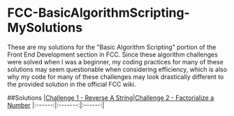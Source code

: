 # FCC-BasicAlgorithmScripting-MySolutions

These are my solutions for the "Basic Algorithm Scripting" portion of the Front End Development section in FCC. Since these algorithm challenges were solved when I was a beginner, my coding practices for many of these solutions may seem questionable when considering efficiency, which is also why my code for many of these challenges may look drastically different to the provided solution in the official FCC wiki.

##Solutions
|[Challenge 1 - Reverse A String](src/reverse-a-string.js)|[Challenge 2 - Factorialize a Number](src/factorialize-a-number.js)
|:------:|:-------:|:------:|
